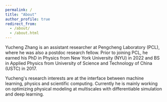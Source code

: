 ```yaml
---
permalink: /
title: "About"
author_profile: true
redirect_from: 
  - /about/
  - /about.html
---
```


Yucheng Zhang is an assistant researcher at Pengcheng Laboratory (PCL),
where he was also a postdoc research fellow.
Prior to joining PCL, he earned his PhD in Physics from New York University (NYU) in 2022
and BS in Applied Physics from University of Science and Technology of China (USTC) in 2017.

Yucheng's research interests are at the interface between machine learning, physics and scientific computing.
Currently he is mainly working on optimizing physical modeling at multiscales with differentiable simulation and deep learning.
